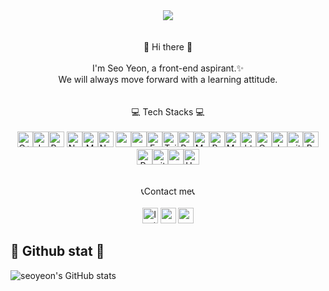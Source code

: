 <div align="center">
<img src="https://github.com/123dd654/123dd654/assets/161431124/d8863cc8-c908-44f9-ba9c-e8682eeba72d">
</div>

<!-- ## 🥰 Let's get connected

## 🛠️ Technologies and Tools I use -->
<br />
<br />
<div align="center">🎀 Hi there 🎀</div>
<br />
<div align="center">
I'm Seo Yeon, a front-end aspirant.✨<br />
We will always move forward with a learning attitude.<br />
</div>
<br />
<br />
<div align="center">💻 Tech Stacks 💻</div>
<br />
<div align="center">
 <img alt="C++" src="https://img.shields.io/badge/C%2B%2B-00599C?style=for-the-badge&logo=c%2B%2B&logoColor=white" height="25px"/><img alt="Javascript" src="https://img.shields.io/badge/JavaScript-323330?style=for-the-badge&logo=javascript&logoColor=F7DF1E"  height="25px"/><img alt="React" src="https://img.shields.io/badge/React-20232A?style=for-the-badge&logo=react&logoColor=61DAFB" height="25px"/>
 <img alt="NextJs" src="https://img.shields.io/badge/Next-black?style=for-the-badge&logo=next.js&logoColor=white" height="25px"/><img alt="MongoDB" src="https://img.shields.io/badge/-MongoDB-13aa52?style=flat-square&logo=mongodb&logoColor=white"  height="25px"/><img alt="Nodejs" src="https://img.shields.io/badge/-Nodejs-43853d?style=flat-square&logo=Node.js&logoColor=white"  height="25px"/>
 <img alt="npm" src="https://img.shields.io/badge/NPM-%23000000.svg?style=for-the-badge&logo=npm&logoColor=white" height="25px"/><img alt="redux" src="https://img.shields.io/badge/-Redux-764ABC?style=flat-square&logo=redux&logoColor=white" height="25px"/><img alt="Express" src="https://img.shields.io/badge/express.js-%23404d59.svg?style=for-the-badge&logo=express&logoColor=%2361DAFB" height="25px"/><img alt="Tailwidcss" src="https://img.shields.io/badge/Tailwind_CSS-38B2AC?style=for-the-badge&logo=tailwind-css&logoColor=white" height="25px"/><img alt="Bootstrap" src="https://img.shields.io/badge/Bootstrap-563D7C?style=for-the-badge&logo=bootstrap&logoColor=white" height="25px"/><img alt="Material UI" src="https://img.shields.io/badge/Material--UI-0081CB?style=for-the-badge&logo=material-ui&logoColor=white" height="25px"/><img alt="Python" src="https://img.shields.io/badge/Python-14354C?style=for-the-badge&logo=python&logoColor=white" height="25px"/><img alt="Markdown" src="https://img.shields.io/badge/Markdown-000000?style=for-the-badge&logo=markdown&logoColor=white"  height="25px"/><img alt="html5" src="https://img.shields.io/badge/HTML5-E34F26?style=for-the-badge&logo=html5&logoColor=white" height="25px"/><img alt="Css3" src="https://img.shields.io/badge/CSS3-1572B6?style=for-the-badge&logo=css3&logoColor=white" height="25px"/><img alt="Jquery" src="https://img.shields.io/badge/jquery-%230769AD.svg?style=for-the-badge&logo=jquery&logoColor=white" height="25px"/><img alt="git" src="https://img.shields.io/badge/-Git-F05032?style=flat-square&logo=git&logoColor=white" height="25px"/><img alt="Brave browser" src="https://img.shields.io/badge/-Brave_Browser-FB542B?style=flat-square&logo=brave&logoColor=white" height="25px"/><img alt="Prettier" src="https://img.shields.io/badge/-Prettier-F7B93E?style=flat-square&logo=prettier&logoColor=white" height="25px"/><img alt="github actions" src="https://img.shields.io/badge/-Github_Actions-2088FF?style=flat-square&logo=github-actions&logoColor=white" height="25px"/><img alt="postman" src="https://img.shields.io/badge/-Postman-00C7B7?style=flat-square&logo=postman&logoColor=white" height="25px"/><img alt="Heroku" src="https://img.shields.io/badge/-Heroku-430098?style=flat-square&logo=heroku&logoColor=white" height="25px"/>
</div>
<br />
<br />
<div align="center">📞Contact me📞</div>
<br />
<div align="center">
<img alt="Instagram" src="https://img.shields.io/badge/-Instagram-E4405F?style=flat-square&logo=Instagram&logoColor=white" height="25px"/>
<img alt="gmail" src="https://img.shields.io/badge/-gmail-EA4335?style=flat-square&logo=gmail&logoColor=white" height="25px"/>
<img alt="google" src="https://img.shields.io/badge/-blog-4285F4?style=flat-square&logo=google&logoColor=white" height="25px"/>
</div>

## 🥨 Github stat 🥨

![seoyeon's GitHub stats](https://github-readme-stats.vercel.app/api?username=123dd654&show_icons=true&theme=radical)








